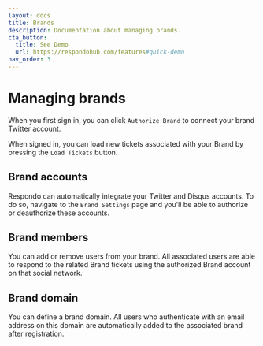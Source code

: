 ```yaml
---
layout: docs
title: Brands
description: Documentation about managing brands.
cta_button:
  title: See Demo
  url: https://respondohub.com/features#quick-demo
nav_order: 3
---
```


# Managing brands

When you first sign in, you can click `Authorize Brand` to connect your brand
Twitter account.

When signed in, you can load new tickets associated with your Brand by pressing
the `Load Tickets` button.

## Brand accounts

Respondo can automatically integrate your Twitter and Disqus accounts. To do so,
navigate to the `Brand Settings` page and you'll be able to authorize or
deauthorize these accounts.

## Brand members

You can add or remove users from your brand. All associated users are able to
respond to the related Brand tickets using the authorized Brand account on that
social network.

## Brand domain

You can define a brand domain. All users who authenticate with an email address
on this domain are automatically added to the associated brand after
registration.
